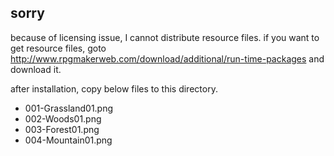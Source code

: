 ## sorry

because of licensing issue, I cannot distribute resource files.
if you want to get resource files, goto http://www.rpgmakerweb.com/download/additional/run-time-packages and download it.

after installation, copy below files to this directory.

- 001-Grassland01.png
- 002-Woods01.png
- 003-Forest01.png
- 004-Mountain01.png
